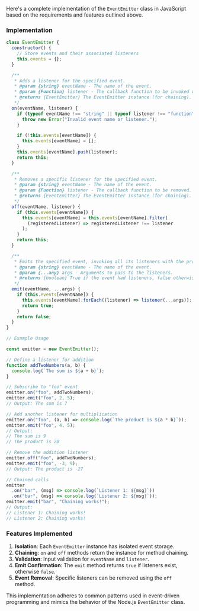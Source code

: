 Here's a complete implementation of the `EventEmitter` class in JavaScript based on the requirements and features outlined above.

### Implementation

```javascript
class EventEmitter {
  constructor() {
    // Store events and their associated listeners
    this.events = {};
  }

  /**
   * Adds a listener for the specified event.
   * @param {string} eventName - The name of the event.
   * @param {Function} listener - The callback function to be invoked when the event is emitted.
   * @returns {EventEmitter} The EventEmitter instance (for chaining).
   */
  on(eventName, listener) {
    if (typeof eventName !== "string" || typeof listener !== "function") {
      throw new Error("Invalid event name or listener.");
    }

    if (!this.events[eventName]) {
      this.events[eventName] = [];
    }
    this.events[eventName].push(listener);
    return this;
  }

  /**
   * Removes a specific listener for the specified event.
   * @param {string} eventName - The name of the event.
   * @param {Function} listener - The callback function to be removed.
   * @returns {EventEmitter} The EventEmitter instance (for chaining).
   */
  off(eventName, listener) {
    if (this.events[eventName]) {
      this.events[eventName] = this.events[eventName].filter(
        (registeredListener) => registeredListener !== listener
      );
    }
    return this;
  }

  /**
   * Emits the specified event, invoking all its listeners with the provided arguments.
   * @param {string} eventName - The name of the event.
   * @param {...any} args - Arguments to pass to the listeners.
   * @returns {boolean} True if the event had listeners, false otherwise.
   */
  emit(eventName, ...args) {
    if (this.events[eventName]) {
      this.events[eventName].forEach((listener) => listener(...args));
      return true;
    }
    return false;
  }
}

// Example Usage

const emitter = new EventEmitter();

// Define a listener for addition
function addTwoNumbers(a, b) {
  console.log(`The sum is ${a + b}`);
}

// Subscribe to "foo" event
emitter.on("foo", addTwoNumbers);
emitter.emit("foo", 2, 5);
// Output: The sum is 7

// Add another listener for multiplication
emitter.on("foo", (a, b) => console.log(`The product is ${a * b}`));
emitter.emit("foo", 4, 5);
// Output:
// The sum is 9
// The product is 20

// Remove the addition listener
emitter.off("foo", addTwoNumbers);
emitter.emit("foo", -3, 9);
// Output: The product is -27

// Chained calls
emitter
  .on("bar", (msg) => console.log(`Listener 1: ${msg}`))
  .on("bar", (msg) => console.log(`Listener 2: ${msg}`));
emitter.emit("bar", "Chaining works!");
// Output:
// Listener 1: Chaining works!
// Listener 2: Chaining works!
```

### Features Implemented
1. **Isolation**: Each `EventEmitter` instance has isolated event storage.
2. **Chaining**: `on` and `off` methods return the instance for method chaining.
3. **Validation**: Input validation for `eventName` and `listener`.
4. **Emit Confirmation**: The `emit` method returns `true` if listeners exist, otherwise `false`.
5. **Event Removal**: Specific listeners can be removed using the `off` method.

This implementation adheres to common patterns used in event-driven programming and mimics the behavior of the Node.js `EventEmitter` class.